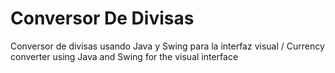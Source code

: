 # Conversor De Divisas
Conversor de divisas usando Java y Swing para la interfaz visual / Currency converter using Java and Swing for the visual interface
